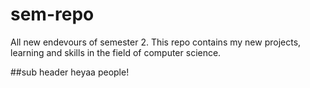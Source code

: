 # sem-repo
All new endevours of semester 2.
This repo contains my new projects, learning and skills in the field of computer science.

##sub header
heyaa people!

